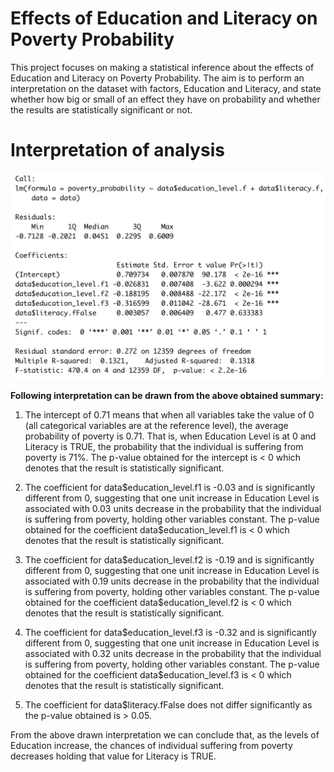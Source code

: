 # Effects of Education and Literacy on Poverty Probability

This project focuses on making a statistical inference about the effects of Education and Literacy on Poverty Probability. The aim is to perform an interpretation on the dataset with factors, Education and Literacy, and state whether how big or small of an effect they have on probability and whether the results are statistically significant or not. 



# Interpretation of analysis

<img src="img/Interpretation Image.png" alt="OLS model summary" title="Summary">



__Following interpretation can be drawn from the above obtained summary:__

1. The intercept of 0.71 means that when all variables take the value of 0 (all categorical variables are at the reference level), the average probability of poverty is 0.71. That is, when Education Level is at 0 and Literacy is TRUE, the probability that the individual is suffering from poverty is 71%. The p-value obtained for the intercept is < 0 which denotes that the result is statistically significant.

2. The coefficient for data$education_level.f1 is -0.03 and is significantly different from 0, suggesting that one unit increase in Education Level is associated with 0.03 units decrease in the probability that the individual is suffering from poverty, holding other variables constant. The p-value obtained for the coefficient data\$education_level.f1 is < 0 which denotes that the result is statistically significant.

3. The coefficient for data$education_level.f2 is -0.19 and is significantly different from 0, suggesting that one unit increase in Education Level is associated with 0.19 units decrease in the probability that the individual is suffering from poverty, holding other variables constant. The p-value obtained for the coefficient data\$education_level.f2 is < 0 which denotes that the result is statistically significant.

4. The coefficient for data$education_level.f3 is -0.32 and is significantly different from 0, suggesting that one unit increase in Education Level is associated with 0.32 units decrease in the probability that the individual is suffering from poverty, holding other variables constant. The p-value obtained for the coefficient data\$education_level.f3 is < 0 which denotes that the result is statistically significant.

5. The coefficient for data$literacy.fFalse does not differ significantly as the p-value obtained is > 0.05. 

From the above drawn interpretation we can conclude that, as the levels of Education increase, the chances of individual suffering from poverty decreases holding that value for Literacy is TRUE.